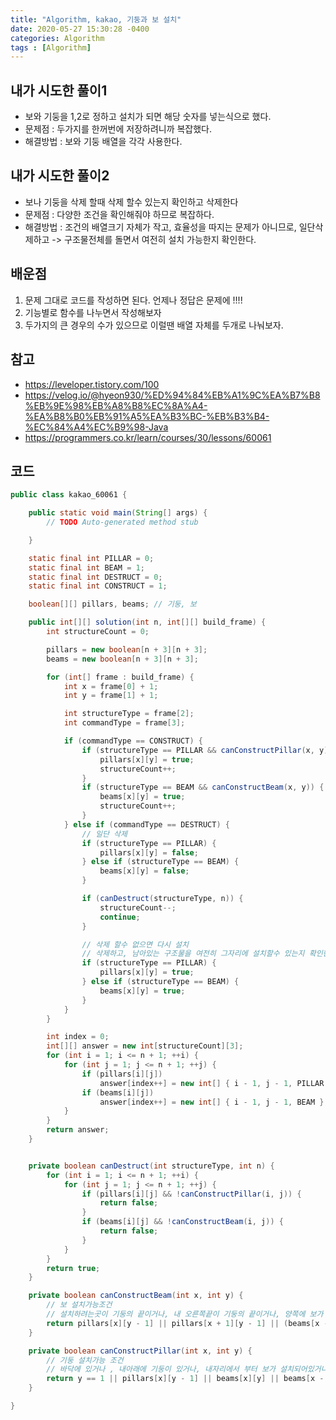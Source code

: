 ```yaml
---
title: "Algorithm, kakao, 기둥과 보 설치"
date: 2020-05-27 15:30:28 -0400
categories: Algorithm
tags : [Algorithm]
---
```


## 내가 시도한 풀이1
- 보와 기둥을 1,2로 정하고 설치가 되면 해당 숫자를 넣는식으로 했다.
- 문제점 : 두가지를 한꺼번에 저장하려니까 복잡했다.
- 해결방법 : 보와 기둥 배열을 각각 사용한다.

## 내가 시도한 풀이2
- 보나 기둥을 삭제 할때 삭제 할수 있는지 확인하고 삭제한다
- 문제점 : 다양한 조건을 확인해줘야 하므로 복잡하다.
- 해결방법 : 조건의 배열크기 자체가 작고, 효율성을 따지는 문제가 아니므로, 일단삭제하고 -> 구조물전체를 돌면서 여전히 설치 가능한지 확인한다.

## 배운점
1. 문제 그대로 코드를 작성하면 된다. 언제나 정답은 문제에 !!!!
2. 기능별로 함수를 나누면서 작성해보자
3. 두가지의 큰 경우의 수가 있으므로 이럴땐 배열 자체를 두개로 나눠보자.


## 참고
- <https://leveloper.tistory.com/100>
- <https://velog.io/@hyeon930/%ED%94%84%EB%A1%9C%EA%B7%B8%EB%9E%98%EB%A8%B8%EC%8A%A4-%EA%B8%B0%EB%91%A5%EA%B3%BC-%EB%B3%B4-%EC%84%A4%EC%B9%98-Java>
- <https://programmers.co.kr/learn/courses/30/lessons/60061>

## 코드

```java
public class kakao_60061 {

	public static void main(String[] args) {
		// TODO Auto-generated method stub

	}

	static final int PILLAR = 0;
	static final int BEAM = 1;
	static final int DESTRUCT = 0;
	static final int CONSTRUCT = 1;

	boolean[][] pillars, beams; // 기둥, 보

	public int[][] solution(int n, int[][] build_frame) {
		int structureCount = 0;

		pillars = new boolean[n + 3][n + 3];
		beams = new boolean[n + 3][n + 3];

		for (int[] frame : build_frame) {
			int x = frame[0] + 1;
			int y = frame[1] + 1;

			int structureType = frame[2];
			int commandType = frame[3];

			if (commandType == CONSTRUCT) {
				if (structureType == PILLAR && canConstructPillar(x, y)) {
					pillars[x][y] = true;
					structureCount++;
				}
				if (structureType == BEAM && canConstructBeam(x, y)) {
					beams[x][y] = true;
					structureCount++;
				}
			} else if (commandType == DESTRUCT) {
				// 일단 삭제
				if (structureType == PILLAR) {
					pillars[x][y] = false;
				} else if (structureType == BEAM) {
					beams[x][y] = false;
				}

				if (canDestruct(structureType, n)) {
					structureCount--;
					continue;
				}

				// 삭제 할수 없으면 다시 설치
				// 삭제하고, 남아있는 구조물을 여전히 그자리에 설치할수 있는지 확인한다.
				if (structureType == PILLAR) {
					pillars[x][y] = true;
				} else if (structureType == BEAM) {
					beams[x][y] = true;
				}
			}
		}

		int index = 0;
		int[][] answer = new int[structureCount][3];
		for (int i = 1; i <= n + 1; ++i) {
			for (int j = 1; j <= n + 1; ++j) {
				if (pillars[i][j])
					answer[index++] = new int[] { i - 1, j - 1, PILLAR };
				if (beams[i][j])
					answer[index++] = new int[] { i - 1, j - 1, BEAM };
			}
		}
		return answer;
	}


	private boolean canDestruct(int structureType, int n) {
		for (int i = 1; i <= n + 1; ++i) {
			for (int j = 1; j <= n + 1; ++j) {
				if (pillars[i][j] && !canConstructPillar(i, j)) {
					return false;
				}
				if (beams[i][j] && !canConstructBeam(i, j)) {
					return false;
				}
			}
		}
		return true;
	}

	private boolean canConstructBeam(int x, int y) {
		// 보 설치가능조건
		// 설치하려는곳이 기둥의 끝이거나, 내 오른쪽끝이 기둥의 끝이거나, 양쪽에 보가 설치 되어있다면
		return pillars[x][y - 1] || pillars[x + 1][y - 1] || (beams[x - 1][y] && beams[x + 1][y]);
	}

	private boolean canConstructPillar(int x, int y) {
		// 기둥 설치가능 조건
		// 바닥에 있거나 , 내아래에 기둥이 있거나, 내자리에서 부터 보가 설치되어있거나, 내자리 왼쪽에서 부터 보가 설치 되어있을때
		return y == 1 || pillars[x][y - 1] || beams[x][y] || beams[x - 1][y];
	}

}

```

